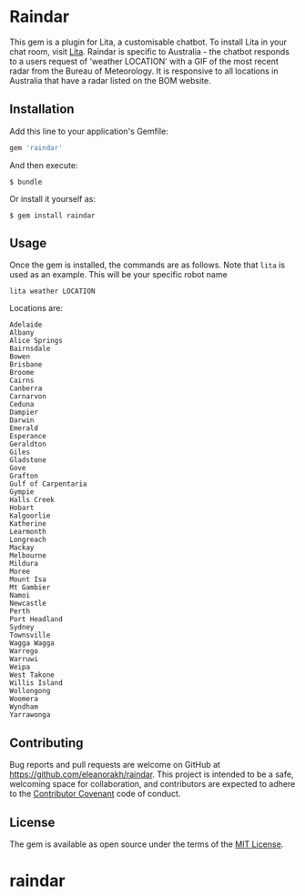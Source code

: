 # Raindar

This gem is a plugin for Lita, a customisable chatbot. To install Lita in your chat room, visit [Lita](https://www.lita.io/).
Raindar is specific to Australia - the chatbot responds to a users request of 'weather LOCATION' with a GIF of the most recent radar from the Bureau of Meteorology. It is responsive to all locations in Australia that have a radar listed on the BOM website.

## Installation

Add this line to your application's Gemfile:

```ruby
gem 'raindar'
```

And then execute:

    $ bundle

Or install it yourself as:

    $ gem install raindar

## Usage

Once the gem is installed, the commands are as follows. Note that `lita` is used as an example. This will be your specific robot name

```
lita weather LOCATION
```

Locations are:

```
Adelaide
Albany
Alice Springs
Bairnsdale
Bowen
Brisbane
Broome
Cairns
Canberra
Carnarvon
Ceduna
Dampier
Darwin
Emerald
Esperance
Geraldton
Giles
Gladstone
Gove
Grafton
Gulf of Carpentaria
Gympie
Halls Creek
Hobart
Kalgoorlie
Katherine
Learmonth
Longreach
Mackay
Melbourne
Mildura
Moree
Mount Isa
Mt Gambier
Namoi
Newcastle
Perth
Port Headland
Sydney
Townsville
Wagga Wagga
Warrego
Warruwi
Weipa
West Takone
Willis Island
Wollongong
Woomera
Wyndham
Yarrawonga
```

## Contributing

Bug reports and pull requests are welcome on GitHub at https://github.com/eleanorakh/raindar. This project is intended to be a safe, welcoming space for collaboration, and contributors are expected to adhere to the [Contributor Covenant](http://contributor-covenant.org) code of conduct.


## License

The gem is available as open source under the terms of the [MIT License](http://opensource.org/licenses/MIT).

# raindar
